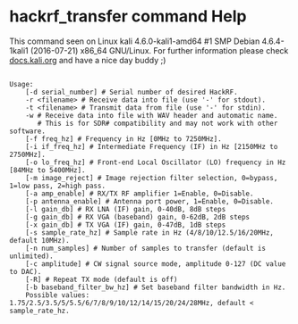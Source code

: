 # hackrf_transfer command Help
 
 This command seen on Linux kali 4.6.0-kali1-amd64 #1 SMP Debian 4.6.4-1kali1 (2016-07-21) x86_64 GNU/Linux. For further information please check [docs.kali.org](docs.kali.org) and have a nice day buddy ;) 

~~~

Usage:
	[-d serial_number] # Serial number of desired HackRF.
	-r <filename> # Receive data into file (use '-' for stdout).
	-t <filename> # Transmit data from file (use '-' for stdin).
	-w # Receive data into file with WAV header and automatic name.
	   # This is for SDR# compatibility and may not work with other software.
	[-f freq_hz] # Frequency in Hz [0MHz to 7250MHz].
	[-i if_freq_hz] # Intermediate Frequency (IF) in Hz [2150MHz to 2750MHz].
	[-o lo_freq_hz] # Front-end Local Oscillator (LO) frequency in Hz [84MHz to 5400MHz].
	[-m image_reject] # Image rejection filter selection, 0=bypass, 1=low pass, 2=high pass.
	[-a amp_enable] # RX/TX RF amplifier 1=Enable, 0=Disable.
	[-p antenna_enable] # Antenna port power, 1=Enable, 0=Disable.
	[-l gain_db] # RX LNA (IF) gain, 0-40dB, 8dB steps
	[-g gain_db] # RX VGA (baseband) gain, 0-62dB, 2dB steps
	[-x gain_db] # TX VGA (IF) gain, 0-47dB, 1dB steps
	[-s sample_rate_hz] # Sample rate in Hz (4/8/10/12.5/16/20MHz, default 10MHz).
	[-n num_samples] # Number of samples to transfer (default is unlimited).
	[-c amplitude] # CW signal source mode, amplitude 0-127 (DC value to DAC).
	[-R] # Repeat TX mode (default is off) 
	[-b baseband_filter_bw_hz] # Set baseband filter bandwidth in Hz.
	Possible values: 1.75/2.5/3.5/5/5.5/6/7/8/9/10/12/14/15/20/24/28MHz, default < sample_rate_hz.

~~~
